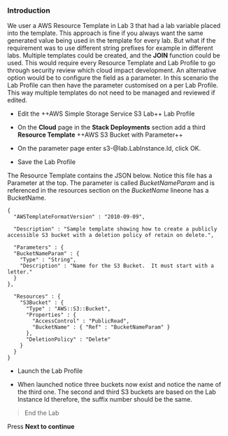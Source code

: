 ### Introduction

We user a AWS Resource Template in Lab 3 that had a lab variable placed into the
template. This approach is fine if you always want the same generated value
being used in the template for every lab. But what if the requirement was to use
different string prefixes for example in different labs. Multiple templates
could be created, and the **JOIN** function could be used. This would require
every Resource Template and Lab Profile to go through security review which
cloud impact development. An alternative option would be to configure the field
as a parameter. In this scenario the Lab Profile can then have the parameter
customised on a per Lab Profile. This way multiple templates do not need to be
managed and reviewed if edited.

-   Edit the ++AWS Simple Storage Service S3 Lab++ Lab Profile

-   On the **Cloud** page in the **Stack Deployments** section add a third
    **Resource Template** ++AWS S3 Bucket with Parameter++
    
-   On the parameter page enter s3-&#64;lab.LabInstance.Id, click OK.

-   Save the Lab Profile

The Resource Template contains the JSON below. Notice this file has a Parameter at the top.  The parameter is called *BucketNameParam* and is referenced in the resources section on the *BucketName* lineone has a BucketName.

```AWSTemplate-nocopy
{
  "AWSTemplateFormatVersion" : "2010-09-09",

  "Description" : "Sample template showing how to create a publicly accessible S3 bucket with a deletion policy of retain on delete.",

  "Parameters" : {
  "BucketNameParam" : {
    "Type" : "String",
    "Description" : "Name for the S3 Bucket.  It must start with a letter."
  }
},

  "Resources" : {
    "S3Bucket" : {
      "Type" : "AWS::S3::Bucket",
      "Properties" : {
        "AccessControl" : "PublicRead",
        "BucketName" : { "Ref" : "BucketNameParam" }
      },
      "DeletionPolicy" : "Delete"
    }
  }
}
```

-   Launch the Lab Profile

-   When launched notice three buckets now exist and notice the name of the
    third one. The second and third S3 buckets are based on the Lab Instance Id
    therefore, the suffix number should be the same.

>End the Lab

Press **Next to continue**
